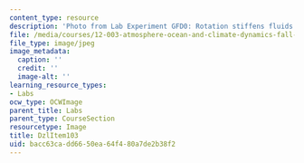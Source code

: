 ```yaml
---
content_type: resource
description: 'Photo from Lab Experiment GFD0: Rotation stiffens fluids.'
file: /media/courses/12-003-atmosphere-ocean-and-climate-dynamics-fall-2008/bacc63cadd6650ea64f480a7de2b38f2_DzlItem103.jpg
file_type: image/jpeg
image_metadata:
  caption: ''
  credit: ''
  image-alt: ''
learning_resource_types:
- Labs
ocw_type: OCWImage
parent_title: Labs
parent_type: CourseSection
resourcetype: Image
title: DzlItem103
uid: bacc63ca-dd66-50ea-64f4-80a7de2b38f2
---
```

